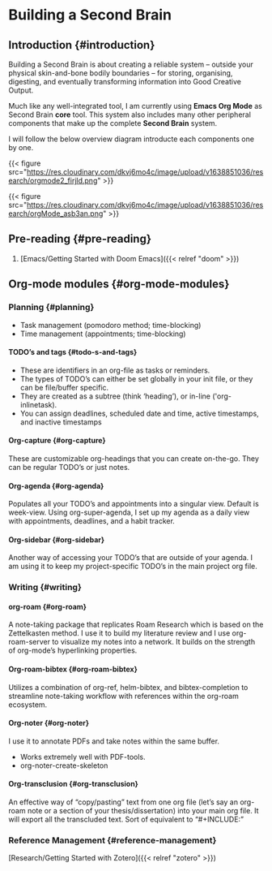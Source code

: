 # Building a Second Brain


## Introduction {#introduction}

Building a Second Brain is about creating a reliable system – outside your physical skin-and-bone bodily boundaries – for storing, organising, digesting, and eventually transforming information into Good Creative Output.

Much like any well-integrated tool, I am currently using **Emacs Org Mode** as Second Brain **core** tool. This system also includes many other peripheral components that make up the complete **Second Brain** system.

I will follow the below overview diagram introducte each components one by one.

{{< figure src="https://res.cloudinary.com/dkvj6mo4c/image/upload/v1638851036/research/orgmode2_firjld.png" >}}

{{< figure src="https://res.cloudinary.com/dkvj6mo4c/image/upload/v1638851036/research/orgMode_asb3an.png" >}}


## Pre-reading {#pre-reading}

1.  [Emacs/Getting Started with Doom Emacs]({{< relref "doom" >}})


## Org-mode modules {#org-mode-modules}


### Planning {#planning}

-   Task management (pomodoro method; time-blocking)
-   Time management (appointments; time-blocking)


#### TODO’s and tags {#todo-s-and-tags}

-   These are identifiers in an org-file as tasks or reminders.
-   The types of TODO’s can either be set globally in your init file, or they can be file/buffer specific.
-   They are created as a subtree (think ‘heading’), or in-line ('org-inlinetask).
-   You can assign deadlines, scheduled date and time, active timestamps, and inactive timestamps


#### Org-capture {#org-capture}

These are customizable org-headings that you can create on-the-go.
They can be regular TODO’s or just notes.


#### Org-agenda {#org-agenda}

Populates all your TODO’s and appointments into a singular view.
Default is week-view.
Using org-super-agenda, I set up my agenda as a daily view with
appointments, deadlines, and a habit tracker.


#### Org-sidebar {#org-sidebar}

Another way of accessing your TODO’s that are outside of your agenda. I
am using it to keep my project-specific TODO’s in the main project org
file.


### Writing {#writing}


#### org-roam {#org-roam}

A note-taking package that replicates Roam Research which is based on
the Zettelkasten method. I use it to build my literature review and I use
org-roam-server to visualize my notes into a network.
It builds on the strength of org-mode’s hyperlinking properties.


#### Org-roam-bibtex {#org-roam-bibtex}

Utilizes a combination of org-ref, helm-bibtex, and
bibtex-completion to streamline note-taking workflow with references
within the org-roam ecosystem.


#### Org-noter {#org-noter}

I use it to annotate PDFs and take notes within the same buffer.

-   Works extremely well with PDF-tools.
-   org-noter-create-skeleton


#### Org-transclusion {#org-transclusion}

An effective way of “copy/pasting” text from one org file (let’s say
an org-roam note or a section of your thesis/dissertation) into your
main org file.
It will export all the transcluded text.
Sort of equivalent to “#+INCLUDE:”


### Reference Management {#reference-management}

[Research/Getting Started with Zotero]({{< relref "zotero" >}})

